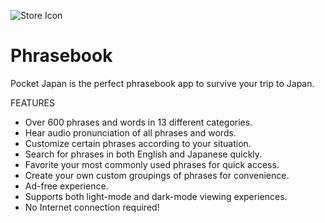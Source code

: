 ![Store Icon](https://github.com/ErrorDefault/Phrasebook/assets/36209276/321d1636-be22-4be6-beff-101c3917a324)
# Phrasebook
Pocket Japan is the perfect phrasebook app to survive your trip to Japan.

FEATURES

- Over 600 phrases and words in 13 different categories.
- Hear audio pronunciation of all phrases and words.
- Customize certain phrases according to your situation.
- Search for phrases in both English and Japanese quickly.
- Favorite your most commonly used phrases for quick access.
- Create your own custom groupings of phrases for convenience.
- Ad-free experience.
- Supports both light-mode and dark-mode viewing experiences.
- No Internet connection required!
